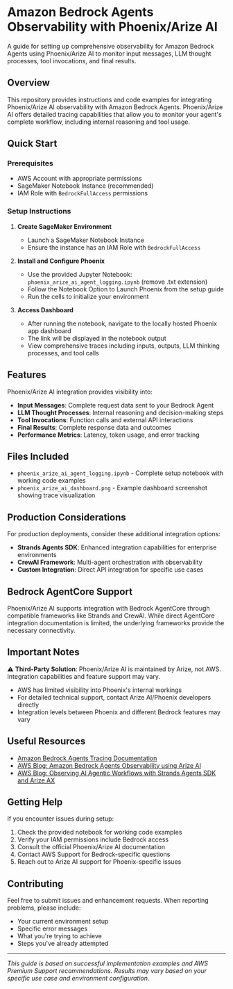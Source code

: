 # Amazon Bedrock Agents Observability with Phoenix/Arize AI

A guide for setting up comprehensive observability for Amazon Bedrock Agents using Phoenix/Arize AI to monitor input messages, LLM thought processes, tool invocations, and final results.

## Overview

This repository provides instructions and code examples for integrating Phoenix/Arize AI observability with Amazon Bedrock Agents. Phoenix/Arize AI offers detailed tracing capabilities that allow you to monitor your agent's complete workflow, including internal reasoning and tool usage.

## Quick Start

### Prerequisites

- AWS Account with appropriate permissions
- SageMaker Notebook Instance (recommended)
- IAM Role with `BedrockFullAccess` permissions

### Setup Instructions

1. **Create SageMaker Environment**
   - Launch a SageMaker Notebook Instance
   - Ensure the instance has an IAM Role with `BedrockFullAccess`

2. **Install and Configure Phoenix**
   - Use the provided Jupyter Notebook: `phoenix_arize_ai_agent_logging.ipynb` (remove .txt extension)
   - Follow the Notebook Option to Launch Phoenix from the setup guide
   - Run the cells to initialize your environment

3. **Access Dashboard**
   - After running the notebook, navigate to the locally hosted Phoenix app dashboard
   - The link will be displayed in the notebook output
   - View comprehensive traces including inputs, outputs, LLM thinking processes, and tool calls

## Features

Phoenix/Arize AI integration provides visibility into:

- **Input Messages**: Complete request data sent to your Bedrock Agent
- **LLM Thought Processes**: Internal reasoning and decision-making steps
- **Tool Invocations**: Function calls and external API interactions
- **Final Results**: Complete response data and outcomes
- **Performance Metrics**: Latency, token usage, and error tracking

## Files Included

- `phoenix_arize_ai_agent_logging.ipynb` - Complete setup notebook with working code examples
- `phoenix_arize_ai_dashboard.png` - Example dashboard screenshot showing trace visualization

## Production Considerations

For production deployments, consider these additional integration options:

- **Strands Agents SDK**: Enhanced integration capabilities for enterprise environments
- **CrewAI Framework**: Multi-agent orchestration with observability
- **Custom Integration**: Direct API integration for specific use cases

## Bedrock AgentCore Support

Phoenix/Arize AI supports integration with Bedrock AgentCore through compatible frameworks like Strands and CrewAI. While direct AgentCore integration documentation is limited, the underlying frameworks provide the necessary connectivity.

## Important Notes

⚠️ **Third-Party Solution**: Phoenix/Arize AI is maintained by Arize, not AWS. Integration capabilities and feature support may vary.

- AWS has limited visibility into Phoenix's internal workings
- For detailed technical support, contact Arize AI/Phoenix developers directly
- Integration levels between Phoenix and different Bedrock features may vary

## Useful Resources

- [Amazon Bedrock Agents Tracing Documentation](https://arize.com/docs/phoenix/integrations/llm-providers/amazon-bedrock/amazon-bedrock-agents-tracing)
- [AWS Blog: Amazon Bedrock Agents Observability using Arize AI](https://aws.amazon.com/blogs/machine-learning/amazon-bedrock-agents-observability-using-arize-ai/)
- [AWS Blog: Observing AI Agentic Workflows with Strands Agents SDK and Arize AX](https://aws.amazon.com/blogs/machine-learning/observing-and-evaluating-ai-agentic-workflows-with-strands-agents-sdk-and-arize-ax/)

## Getting Help

If you encounter issues during setup:

1. Check the provided notebook for working code examples
2. Verify your IAM permissions include Bedrock access
3. Consult the official Phoenix/Arize AI documentation
4. Contact AWS Support for Bedrock-specific questions
5. Reach out to Arize AI support for Phoenix-specific issues

## Contributing

Feel free to submit issues and enhancement requests. When reporting problems, please include:

- Your current environment setup
- Specific error messages
- What you're trying to achieve
- Steps you've already attempted

---

*This guide is based on successful implementation examples and AWS Premium Support recommendations. Results may vary based on your specific use case and environment configuration.*
